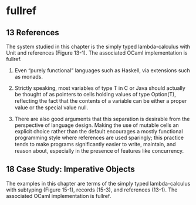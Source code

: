 fullref
========

13 References
-------------

The system studied in this chapter is the simply typed lambda-calculus with Unit and references (Figure 13-1). The associated OCaml implementation is fullref.

1. Even “purely functional” languages such as Haskell, via extensions such as monads.

2. Strictly speaking, most variables of type T in C or Java should actually be thought of as pointers to cells holding values of type Option(T), reﬂecting the fact that the contents of a variable can be either a proper value or the special value null.

3. There are also good arguments that this separation is desirable from the perspective of language design. Making the use of mutable cells an explicit choice rather than the default encourages a mostly functional programming style where references are used sparingly; this practice tends to make programs signiﬁcantly easier to write, maintain, and reason about, especially in the presence of features like concurrency.


18 Case Study: Imperative Objects
---------------------------------

The examples in this chapter are terms of the simply typed lambda-calculus with subtyping (Figure 15-1), records (15-3), and references (13-1). The associated OCaml implementation is fullref.
